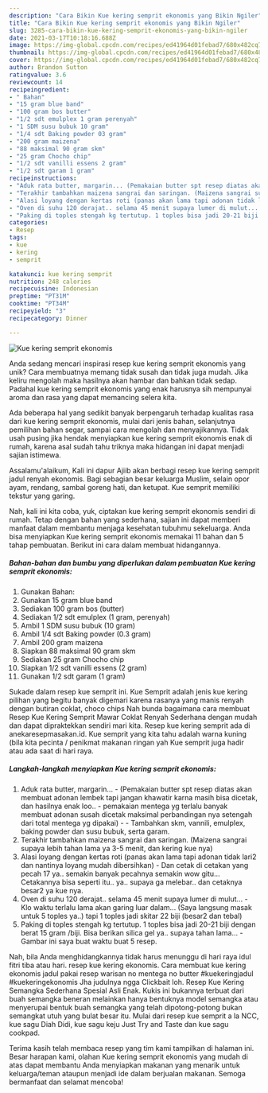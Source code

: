 ```yaml
---
description: "Cara Bikin Kue kering semprit ekonomis yang Bikin Ngiler"
title: "Cara Bikin Kue kering semprit ekonomis yang Bikin Ngiler"
slug: 3285-cara-bikin-kue-kering-semprit-ekonomis-yang-bikin-ngiler
date: 2021-03-17T10:18:16.688Z
image: https://img-global.cpcdn.com/recipes/ed41964d01febad7/680x482cq70/kue-kering-semprit-ekonomis-foto-resep-utama.jpg
thumbnail: https://img-global.cpcdn.com/recipes/ed41964d01febad7/680x482cq70/kue-kering-semprit-ekonomis-foto-resep-utama.jpg
cover: https://img-global.cpcdn.com/recipes/ed41964d01febad7/680x482cq70/kue-kering-semprit-ekonomis-foto-resep-utama.jpg
author: Brandon Sutton
ratingvalue: 3.6
reviewcount: 14
recipeingredient:
- " Bahan"
- "15 gram blue band"
- "100 gram bos butter"
- "1/2 sdt emulplex 1 gram perenyah"
- "1 SDM susu bubuk 10 gram"
- "1/4 sdt Baking powder 03 gram"
- "200 gram maizena"
- "88 maksimal 90 gram skm"
- "25 gram Chocho chip"
- "1/2 sdt vanilli essens 2 gram"
- "1/2 sdt garam 1 gram"
recipeinstructions:
- "Aduk rata butter, margarin... (Pemakaian butter spt resep diatas akan membuat adonan lembek tapi jangan khawatir karna masih bisa dicetak, dan hasilnya enak loo.. - pemakaian mentega yg terlalu banyak membuat adonan susah dicetak maksimal perbandingan nya setengah dari total mentega yg dipakai)  Tambahkan skm, vannili, emulplex, baking powder dan susu bubuk, serta garam."
- "Terakhir tambahkan maizena sangrai dan saringan. (Maizena sangrai supaya lebih tahan lama ya 3-5 menit, dan kering kue nya)"
- "Alasi loyang dengan kertas roti (panas akan lama tapi adonan tidak lari2 dan nantinya loyang mudah dibersihkan) Dan cetak di cetakan yang pecah 17 ya.. semakin banyak pecahnya semakin wow gitu... Cetakannya bisa seperti itu.. ya.. supaya ga melebar.. dan cetaknya besar2 ya kue nya."
- "Oven di suhu 120 derajat.. selama 45 menit supaya lumer di mulut... Klo waktu terlalu lama akan garing luar dalam... (Saya langsung masak untuk 5 toples ya..) tapi 1 toples jadi skitar 22 biji (besar2 dan tebal)"
- "Paking di toples stengah kg tertutup. 1 toples bisa jadi 20-21 biji dengan berat 15 gram /biji. Bisa berikan silica gel ya.. supaya tahan lama... Gambar ini saya buat waktu buat 5 resep."
categories:
- Resep
tags:
- kue
- kering
- semprit

katakunci: kue kering semprit 
nutrition: 248 calories
recipecuisine: Indonesian
preptime: "PT31M"
cooktime: "PT34M"
recipeyield: "3"
recipecategory: Dinner

---
```



![Kue kering semprit ekonomis](https://img-global.cpcdn.com/recipes/ed41964d01febad7/680x482cq70/kue-kering-semprit-ekonomis-foto-resep-utama.jpg)

Anda sedang mencari inspirasi resep kue kering semprit ekonomis yang unik? Cara membuatnya memang tidak susah dan tidak juga mudah. Jika keliru mengolah maka hasilnya akan hambar dan bahkan tidak sedap. Padahal kue kering semprit ekonomis yang enak harusnya sih mempunyai aroma dan rasa yang dapat memancing selera kita.

Ada beberapa hal yang sedikit banyak berpengaruh terhadap kualitas rasa dari kue kering semprit ekonomis, mulai dari jenis bahan, selanjutnya pemilihan bahan segar, sampai cara mengolah dan menyajikannya. Tidak usah pusing jika hendak menyiapkan kue kering semprit ekonomis enak di rumah, karena asal sudah tahu triknya maka hidangan ini dapat menjadi sajian istimewa.

Assalamu&#39;alaikum, Kali ini dapur Ajiib akan berbagi resep kue kering semprit jadul renyah ekonomis. Bagi sebagian besar keluarga Muslim, selain opor ayam, rendang, sambal goreng hati, dan ketupat. Kue semprit memiliki tekstur yang garing.


Nah, kali ini kita coba, yuk, ciptakan kue kering semprit ekonomis sendiri di rumah. Tetap dengan bahan yang sederhana, sajian ini dapat memberi manfaat dalam membantu menjaga kesehatan tubuhmu sekeluarga. Anda bisa menyiapkan Kue kering semprit ekonomis memakai 11 bahan dan 5 tahap pembuatan. Berikut ini cara dalam membuat hidangannya.

<!--inarticleads1-->

##### Bahan-bahan dan bumbu yang diperlukan dalam pembuatan Kue kering semprit ekonomis:

1. Gunakan  Bahan:
1. Gunakan 15 gram blue band
1. Sediakan 100 gram bos (butter)
1. Sediakan 1/2 sdt emulplex (1 gram, perenyah)
1. Ambil 1 SDM susu bubuk (10 gram)
1. Ambil 1/4 sdt Baking powder (0.3 gram)
1. Ambil 200 gram maizena
1. Siapkan 88 maksimal 90 gram skm
1. Sediakan 25 gram Chocho chip
1. Siapkan 1/2 sdt vanilli essens (2 gram)
1. Gunakan 1/2 sdt garam (1 gram)


Sukade dalam resep kue semprit ini. Kue Semprit adalah jenis kue kering pilihan yang begitu banyak digemari karena rasanya yang manis renyah dengan butiran coklat, choco chips Nah bunda bagaimana cara membuat Resep Kue Kering Semprit Mawar Coklat Renyah Sederhana dengan mudah dan dapat dipraktekkan sendiri mari kita. Resep kue kering semprit ada di anekaresepmasakan.id. Kue semprit yang kita tahu adalah warna kuning (bila kita pecinta / penikmat makanan ringan yah Kue semprit juga hadir atau ada saat di hari raya. 

<!--inarticleads2-->

##### Langkah-langkah menyiapkan Kue kering semprit ekonomis:

1. Aduk rata butter, margarin... - (Pemakaian butter spt resep diatas akan membuat adonan lembek tapi jangan khawatir karna masih bisa dicetak, dan hasilnya enak loo.. - pemakaian mentega yg terlalu banyak membuat adonan susah dicetak maksimal perbandingan nya setengah dari total mentega yg dipakai) -  - Tambahkan skm, vannili, emulplex, baking powder dan susu bubuk, serta garam.
1. Terakhir tambahkan maizena sangrai dan saringan. (Maizena sangrai supaya lebih tahan lama ya 3-5 menit, dan kering kue nya)
1. Alasi loyang dengan kertas roti (panas akan lama tapi adonan tidak lari2 dan nantinya loyang mudah dibersihkan) - Dan cetak di cetakan yang pecah 17 ya.. semakin banyak pecahnya semakin wow gitu... Cetakannya bisa seperti itu.. ya.. supaya ga melebar.. dan cetaknya besar2 ya kue nya.
1. Oven di suhu 120 derajat.. selama 45 menit supaya lumer di mulut... - Klo waktu terlalu lama akan garing luar dalam... (Saya langsung masak untuk 5 toples ya..) tapi 1 toples jadi skitar 22 biji (besar2 dan tebal)
1. Paking di toples stengah kg tertutup. 1 toples bisa jadi 20-21 biji dengan berat 15 gram /biji. Bisa berikan silica gel ya.. supaya tahan lama... - Gambar ini saya buat waktu buat 5 resep.


Nah, bila Anda menghidangkannya tidak harus menunggu di hari raya idul fitri tiba atau hari. resep kue kering ekonomis. Cara membuat kue kering ekonomis jadul pakai resep warisan no mentega no butter #kuekeringjadul #kuekeringekonomis Jha judulnya ngga Clickbait loh. Resep Kue Kering Semangka Sederhana Spesial Asli Enak. Kukis ini bukannya terbuat dari buah semangka beneran melainkan hanya bentuknya model semangka atau menyerupai bentuk buah semangka yang telah dipotong-potong bukan semangkat utuh yang bulat besar itu. Mulai dari resep kue semprit a la NCC, kue sagu Diah Didi, kue sagu keju Just Try and Taste dan kue sagu cookpad. 

Terima kasih telah membaca resep yang tim kami tampilkan di halaman ini. Besar harapan kami, olahan Kue kering semprit ekonomis yang mudah di atas dapat membantu Anda menyiapkan makanan yang menarik untuk keluarga/teman ataupun menjadi ide dalam berjualan makanan. Semoga bermanfaat dan selamat mencoba!
